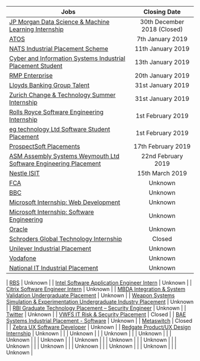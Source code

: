 | Jobs          | Closing Date
| ------------- |:-------------:|
| [JP Morgan Data Science & Machine Learning Internship](https://jpmchase.taleo.net/careersection/10140/jobdetail.ftl?job=180087546) | 30th December 2018 (Closed) |
| [ATOS](https://atsv7.wcn.co.uk/search_engine/jobs.cgi?SID=amNvZGU9MTc1NTc1MyZ2dF90ZW1wbGF0ZT0xMDg3Jm93bmVyPTUwNDM3NTgmb3duZXJ0eXBlPWZhaXImYnJhbmRfaWQ9MCZ2YWN0eXBlPTE1MDAmb2NjX2NvZGU9OTEzNiZwb3N0aW5nX2NvZGU9MzM2) | 7th January 2019 |
| [NATS Industrial Placement Scheme](https://krb-sjobs.brassring.com/TGnewUI/Search/home/HomeWithPreLoad?PageType=JobDetails&partnerid=30041&siteid=5723&jobid=1397409#jobDetails=1397409_5723) | 11th January 2019 |
| [Cyber and Information Systems Industrial Placement Student](https://www.civilservicejobs.service.gov.uk/csr/index.cgi?SID=cGFnZWNsYXNzPUpvYnMmam9ibGlzdF92aWV3X3ZhYz0xNjA3NDc2Jm93bmVydHlwZT1mYWlyJm93bmVyPTUwNzAwMDAmdXNlcnNlYXJjaGNvbnRleHQ9NjgzNTY2MjgmY3NvdXJjZT1jc3FzZWFyY2gmcGFnZWFjdGlvbj12aWV3dmFjYnlqb2JsaXN0JnNlYXJjaF9zbGljZV9jdXJyZW50PTEmcmVxc2lnPTE1NDM5MzYzMzItZjk3ZmZmOTM0MTk2NDRmZjZhYzMxY2U0MjA5NjcwZGYxZmUyYzM5OA==) | 13th January 2019 |
| [RMP Enterprise](https://www.rmpenterprise.co.uk/join-our-team/digital-support-assistant) | 20th January 2019 |
| [Lloyds Banking Group Talent](https://applynow.lloydsbankinggrouptalent.com/LBGGrads/VacancyInformation.aspx?VId=20187) | 31st January 2019 |
| [Zurich Change & Technology Summer Internship](https://zurich.taleo.net/careersection/zurich_ext_cs/jobdetail.ftl?job=180007ZZ) | 31st January 2019 |
| [Rolls Royce Software Engineering Internship](https://rollsroyce.wd3.myworkdayjobs.com/en-US/Intern_Graduate/job/Derby/Software-Engineering-Internship-Programme---UK_JR6039378) | 1st February 2019 |
| [eg technology Ltd Software Student Placement](https://privatebin.net/?df7f9ae6c8dcc4fc#YLOYBcH6AwzVGRCxBv/830B/40hvAXpN0XMJMk3E84Y=) | 1st February 2019 |
| [ProspectSoft Placements](https://placements.prospectsoft.com/Technical) | 17th February 2019 |
| [ASM Assembly Systems Weymouth Ltd Software Engineering Placement](https://privatebin.net/?e34cd88964142859#7mqsNxKIaGrKop1EKKqPeDYzNQblRx/pMXDkGPUcjgo=) | 22nd February 2019 |
| [Nestle ISIT](https://www.prospects.ac.uk/employer-profiles/nestle-19812/jobs/information-systems-and-information-technology-placement-2673200?sortBy=dp&advert_top=17184&size=20&page=6) | 15th March 2019 |
| [FCA](https://fcacareers.tal.net/vx/brand-0/candidate/so/pm/1/pl/1/opp/33-Summer-Internship-Programme/en-GB) | Unknown |
| [BBC](https://www.bbc.co.uk/careers/trainee-schemes-and-apprenticeships/techplacements) | Unknown |
| [Microsoft Internship: Web Development](https://careers.microsoft.com/us/en/job/524164/Internship-opportunities-Web-Development) | Unknown |
| [Microsoft Internship: Software Engineering](https://careers.microsoft.com/us/en/job/475700/Internship-opportunities-for-students-recent-graduates-Software-Engineering) | Unknown |
| [Oracle](https://oracle.taleo.net/careersection/2/jobdetail.ftl?job=180014HG&tz=GMT+01:00) | Unknown |
| [Schroders Global Technology Internship](https://schroders.referrals.selectminds.com/careers/jobs/2019-global-technology-internship-programme-451) | Closed |
| [Unilever Industrial Placement](https://www.unilevergraduates.com/applications2018/Default.aspx) | Unknown |
| [Vodafone](https://careers.vodafone.co.uk/job/industrial-placement-uk-technology-2019-in-newbury-berkshire-jid-17675) | Unknown |
| [National IT Industrial Placement](https://www.aldirecruitment.co.uk/industrial-placements/placement-application/) | Unknown |

| [RBS](https://www.rbsearlycareers.com/Vacancy/View/VacancyView.asp?GUID=36A674D9-52CF-4890-BC05-81083150BF54&utm_medium=paid%20job%20board&utm_source=ratemyplacement&utm_campaign=early_careers_technology) | Unknown |
| [Intel Software Application Engineer Intern](https://jobs.intel.com/ShowJob/Id/1883477/Software-Application-Engineer-Intern/) | Unknown |
| [Citrix Software Engineer Intern](https://jobs.citrix.com/job/CITRA005812697) | Unknown |
| [MBDA Integration & System Validation Undergraduate Placement](https://www.mbdacareers.co.uk/jobs/integration-system-validation-undergraduate-placement-2019-3406/) | Unknown |
| [Weapon Systems Simulation & Experimentation Undergraduate Industry Placement](https://www.mbdacareers.co.uk/jobs/weapon-systems-simulation-experimentation-undergraduate-industry-placement-2019-3359/) | Unknown |
| [RBI Graduate Technology Placement – Security Engineer](https://4re.referrals.selectminds.com/rbi/jobs/2019-graduate-technology-placement-%E2%80%93-security-engineer-12-month-ftc-sutton-london-19505) | Unknown |
| [Twitter](https://careers.twitter.com/en/work-for-twitter/201808/2019-university-application-full-time-internship.html) | Unknown |
| [VWFS IT Risk & Security Placement](https://vwfsjobs.co.uk/jobs/vacancy/it-risk--security-placement-1386-one-delaware-drive/1404/description/) | Closed |
| [BAE Systems Industrial Placement - Software](https://baesystems.gti.co.uk/Vacancy/View/VacancyView.asp?GUID=6F1626DA-8919-445A-B517-51AFADDA8FF5) | Unknown |
| [Metaswitch](https://www.metaswitch.com/careers/internships) | Closed |
| [Zebra UX Software Developer](https://emea-zebra.icims.com/jobs/57168/intern%2c-ux-software-developer/job) | Unknown |
| [Redgate Product/UX Design Internship](https://www.red-gate.com/our-company/careers/current-opportunities/product-ux-design-internship-2019-10-weeks) | Unknown |
| []() | Unknown |
| []() | Unknown |
| []() | Unknown |
| []() | Unknown |
| []() | Unknown |
| []() | Unknown |
| []() | Unknown |
| []() | Unknown |
| []() | Unknown |
| []() | Unknown |
| []() | Unknown |
| []() | Unknown |
| []() | Unknown |
| []() | Unknown |
